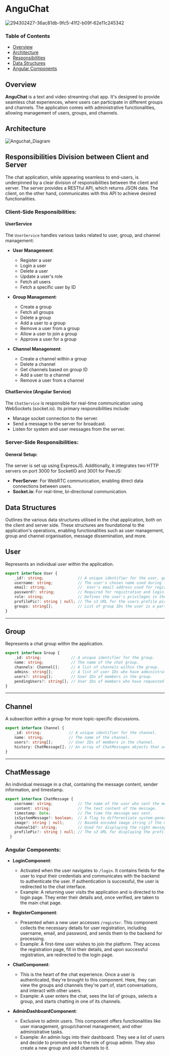 
# AnguChat

![294302427-36ac81db-9fc5-41f2-b09f-62e11c245342](https://github.com/ejbolts/Text-video-chat-app/assets/86194451/c91e065e-e91b-4331-a22f-101a56546d05)


### Table of Contents

- [Overview](#Overview)
- [Architecture](#Architecture)
- [Responsibilities](#Responsibilities)
- [Data Structures](#Data_Structures)
- [Angular Components](#Angular_Components)

<a name="Overview"></a>
## Overview

**AnguChat** is a text and video streaming chat app. It's designed to provide seamless chat experiences, where users can participate in different groups and channels. The application comes with administrative functionalities, allowing management of users, groups, and channels.

<a name="Architecture"></a>
## Architecture

![Anguchat_Diagram](https://github.com/ejbolts/Text-video-chat-app/assets/86194451/cc6729fd-a50d-4864-a716-c1f87daeda8b)

## Responsibilities Division between Client and Server

The chat application, while appearing seamless to end-users, is underpinned by a clear division of responsibilities between the client and server. The server provides a RESTful API, which returns JSON data. The client, on the other hand, communicates with this API to achieve desired functionalities.
<a name="Responsibilities"></a>
### Client-Side Responsibilities:

#### UserService 


The `UserService` handles various tasks related to user, group, and channel management:

- **User Management**:
  - Register a user
  - Login a user
  - Delete a user
  - Update a user's role
  - Fetch all users
  - Fetch a specific user by ID

- **Group Management**:
  - Create a group
  - Fetch all groups
  - Delete a group
  - Add a user to a group
  - Remove a user from a group
  - Allow a user to join a group
  - Approve a user for a group

- **Channel Management**:
  - Create a channel within a group
  - Delete a channel
  - Get channels based on group ID
  - Add a user to a channel
  - Remove a user from a channel

#### ChatService (Angular Service)

The `ChatService` is responsible for real-time communication using WebSockets (socket.io). Its primary responsibilities include:

- Manage socket connection to the server.
- Send a message to the server for broadcast.
- Listen for system and user messages from the server.

### Server-Side Responsibilities:

#### General Setup:

The server is set up using ExpressJS. Additionally, it integrates two HTTP servers on port 3000 for SocketIO and 3001 for PeerJS:

- **PeerServer**: For WebRTC communication, enabling direct data connections between users.
- **Socket.io**: For real-time, bi-directional communication.



<a name="Data_Structures"></a>
## Data Structures

Outlines the various data structures utilised in the chat application, both on the client and server side. These structures are foundational to the application's operations, enabling functionalities such as user management, group and channel organisation, message dissemination, and more.


## User

Represents an individual user within the application. 

```typescript
export interface User {
    _id?: string;               // A unique identifier for the user, generated on the server-side upon registration. Optional because when registering a new user, might not have the ID yet. It'll be created in the backend.
    username: string;           // The user's chosen name used during login and displayed in chat rooms. Required for registration and login
    email: string;              //  User's email address used for registration. 
    password?: string;          // Required for registration and login. Marked as optional here because dont want to carry the password around in every user object once logged in.
    role: string;               // Defines the user's privileges in the system. Roles can be 'user', 'groupAdmin', or 'superAdmin'.
    profilePic?: string | null; // The s3 URL for the users profile picture
    groups: string[];           // List of group IDs the user is a part of
}
```
---
## Group

Represents a chat group within the application.

```typescript
export interface Group {
    _id: string;             // A unique identifier for the group.
    name: string;            // The name of the chat group.
    channels: Channel[];     // A list of channels within the group.
    admins: string[];        // A list of user IDs who have administrative rights over the group.
    users?: string[];        // User IDs of members in the group.
    pendingUsers?: string[]; // User IDs of members who have requested to join the group and are awaiting approval.
}
```
---
## Channel

A subsection within a group for more topic-specific discussions.

```typescript
export interface Channel {
    _id: string;            // A unique identifier for the channel.
    name: string;           // The name of the channel.
    users?: string[];       // User IDs of members in the channel.
    history: ChatMessage[]; // An array of ChatMessages objects that are loaded in for DB upon login.
}
```
---
## ChatMessage

An individual message in a chat, containing the message content, sender information, and timestamp.

```typescript
export interface ChatMessage {
    username: string;           // The name of the user who sent the message.
    content: string;            // The text content of the message.
    timestamp: Date;            // The time the message was sent.
    isSystemMessage?: boolean;  // A flag to differentiate system-generated messages from user messages.
    image?: string | null;      // Base64 encoded image string if the message contains an image attachment.
    channelId?: string;         // Used for displaying the right message in the correct channel.
    profilePic?: string | null; // The s3 URL for displaying the profile picture of the user.
  }
```
<a name="Angular_Components"></a>

### Angular Components:

- **LoginComponent**:
  - Activated when the user navigates to `/login`. It contains fields for the user to input their credentials and communicates with the backend to authenticate the user. If authentication is successful, the user is redirected to the chat interface.
  - Example: A returning user visits the application and is directed to the login page. They enter their details and, once verified, are taken to the main chat page.

- **RegisterComponent**:
  - Presented when a new user accesses `/register`. This component collects the necessary details for user registration, including username, email, and password, and sends them to the backend for processing.
  - Example: A first-time user wishes to join the platform. They access the registration page, fill in their details, and upon successful registration, are redirected to the login page.

- **ChatComponent**:
  - This is the heart of the chat experience. Once a user is authenticated, they're brought to this component. Here, they can view the groups and channels they're part of, start conversations, and interact with other users.
  - Example: A user enters the chat, sees the list of groups, selects a group, and starts chatting in one of its channels.

- **AdminDashboardComponent**:
  - Exclusive to admin users. This component offers functionalities like user management, group/channel management, and other administrative tasks.
  - Example: An admin logs into their dashboard. They see a list of users and decide to promote one to the role of group admin. They also create a new group and add channels to it.
